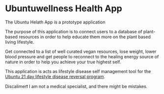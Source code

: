 # Ubuntuwellness Health App

The Ubuntu Helath App is a prototype application 

The purpose of this application is to connect users to a database of plant-based resources in order to help educate them more on the plant based living lifestyle.

Get connected to a list of well curated vegan resources, lose weight, lower blood pressure and get people to reconnect to the healing energy source of nature in order to help you achieve your true highest self. 

This application is acts as lifestyle disease self management tool for the [Ubuntu 21 day lifestyle disease reversal program](https://ubuntuwellness.com/diabetes-reversal/). 

Discalimer❗ I am not a medical specialist, and there might be mistakes. 


